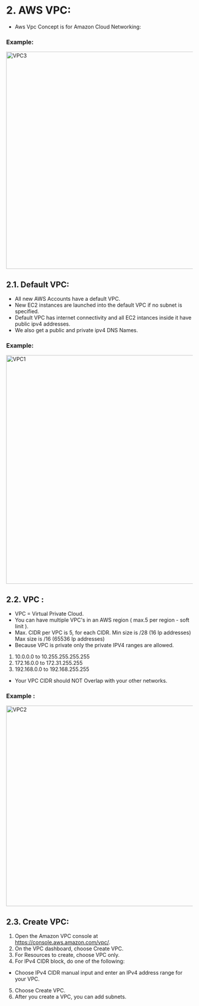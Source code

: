 
# 2. AWS VPC:
+ Aws Vpc Concept is for Amazon Cloud Networking:

### Example:

<img width="587" alt="VPC3" src="https://user-images.githubusercontent.com/105772882/227752002-b7dc03d5-8206-4835-8475-e100a278e3a2.PNG">


## 2.1. Default VPC:

+ All new AWS Accounts have a default VPC.
+ New EC2 instances are launched into the default VPC if no subnet is specified.
+ Default VPC has internet connectivity and all EC2 intances inside it have public ipv4 addresses.
+ We also get a public and private ipv4 DNS Names.

### Example:

<img width="618" alt="VPC1" src="https://user-images.githubusercontent.com/105772882/227752030-0d97af2b-d065-48a1-b022-7c124f781da1.PNG">


## 2.2. VPC :

+ VPC = Virtual Private Cloud.
+ You can have multiple VPC's in an AWS region ( max.5 per region - soft linit ).
+ Max. CIDR per VPC is 5, for each CIDR.
  Min size is /28 (16 Ip addresses)
  Max  size is /16 (65536 Ip addresses)
+ Because VPC is private only the private IPV4 ranges are allowed.

1. 10.0.0.0      to  10.255.255.255.255
2. 172.16.0.0    to  172.31.255.255  
3. 192.168.0.0   to  192.168.255.255

+ Your VPC CIDR should NOT Overlap with your other networks.

### Example :

<img width="542" alt="VPC2" src="https://user-images.githubusercontent.com/105772882/227752048-1cc1ccb1-8e84-4dee-90d8-9b60adb6aa12.PNG">


## 2.3. Create VPC:

1. Open the Amazon VPC console at https://console.aws.amazon.com/vpc/.
2. On the VPC dashboard, choose Create VPC.
3. For Resources to create, choose VPC only.
4. For IPv4 CIDR block, do one of the following:
-  Choose IPv4 CIDR manual input and enter an IPv4 address range for your VPC.
5. Choose Create VPC.
6. After you create a VPC, you can add subnets.
